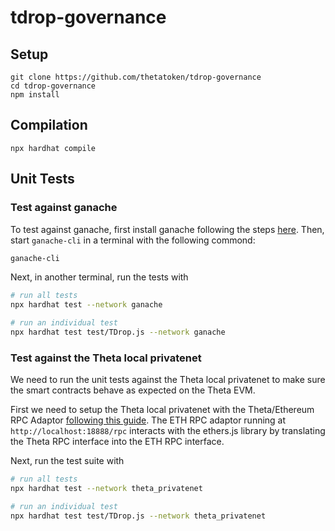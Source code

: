 # tdrop-governance

## Setup

```
git clone https://github.com/thetatoken/tdrop-governance
cd tdrop-governance
npm install
```

## Compilation

```
npx hardhat compile
```

## Unit Tests

### Test against ganache

To test against ganache, first install ganache following the steps [here](https://www.trufflesuite.com/ganache). Then, start `ganache-cli` in a terminal with the following commond:

```bash
ganache-cli
```

Next, in another terminal, run the tests with

```bash
# run all tests
npx hardhat test --network ganache

# run an individual test
npx hardhat test test/TDrop.js --network ganache
```

### Test against the Theta local privatenet

We need to run the unit tests against the Theta local privatenet to make sure the smart contracts behave as expected on the Theta EVM. 

First we need to setup the Theta local privatenet with the Theta/Ethereum RPC Adaptor [following this guide](https://docs.thetatoken.org/docs/setup-local-theta-ethereum-rpc-adaptor). The ETH RPC adaptor running at `http://localhost:18888/rpc` interacts with the ethers.js library by translating the Theta RPC interface into the ETH RPC interface.

Next, run the test suite with

```bash
# run all tests
npx hardhat test --network theta_privatenet

# run an individual test
npx hardhat test test/TDrop.js --network theta_privatenet
```